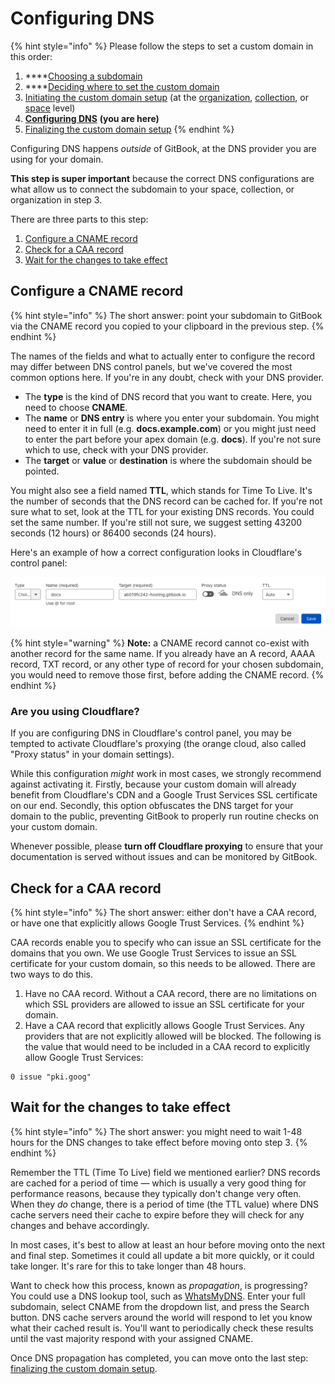 # Configuring DNS

{% hint style="info" %}
Please follow the steps to set a custom domain in this order:

1. ****[Choosing a subdomain](choose.md)
2. ****[Deciding where to set the custom domain](location.md)
3. [Initiating the custom domain setup](initiate/) (at the [organization](initiate/organization-level-custom-domain.md), [collection](initiate/collection-level-custom-domain.md), or [space](initiate/space-level-custom-domain.md) level)
4. [**Configuring DNS**](configure-dns.md) **(you are here)**
5. [Finalizing the custom domain setup](finalize.md)
{% endhint %}

Configuring DNS happens _outside_ of GitBook, at the DNS provider you are using for your domain.

**This step is super important** because the correct DNS configurations are what allow us to connect the subdomain to your space, collection, or organization in step 3.

There are three parts to this step:

1. [Configure a CNAME record](configure-dns.md#configure-a-cname-record)
2. [Check for a CAA record](configure-dns.md#check-for-a-caa-record)
3. [Wait for the changes to take effect](configure-dns.md#wait-for-the-changes-to-take-effect)

## Configure a CNAME record

{% hint style="info" %}
The short answer: point your subdomain to GitBook via the CNAME record you copied to your clipboard in the previous step.
{% endhint %}

The names of the fields and what to actually enter to configure the record may differ between DNS control panels, but we've covered the most common options here. If you're in any doubt, check with your DNS provider.

* The **type** is the kind of DNS record that you want to create. Here, you need to choose **CNAME**.
* The **name** or **DNS entry** is where you enter your subdomain. You might need to enter it in full (e.g. **docs.example.com**) or you might just need to enter the part before your apex domain (e.g. **docs**). If you're not sure which to use, check with your DNS provider.
* The **target** or **value** or **destination** is where the subdomain should be pointed.

You might also see a field named **TTL**, which stands for Time To Live. It's the number of seconds that the DNS record can be cached for. If you're not sure what to set, look at the TTL for your existing DNS records. You could set the same number. If you're still not sure, we suggest setting 43200 seconds (12 hours) or 86400 seconds (24 hours).

Here's an example of how a correct configuration looks in Cloudflare's control panel:

![A properly configured custom domain in Cloudflare's control panel](<../../.gitbook/assets/Screenshot 2022-04-11 at 16.53.56.png>)

{% hint style="warning" %}
**Note:** a CNAME record cannot co-exist with another record for the same name. If you already have an A record, AAAA record, TXT record, or any other type of record for your chosen subdomain, you would need to remove those first, before adding the CNAME record.
{% endhint %}

### Are you using Cloudflare?

If you are configuring DNS in Cloudflare's control panel, you may be tempted to activate Cloudflare's proxying (the orange cloud, also called "Proxy status" in your domain settings).

While this configuration _might_ work in most cases, we strongly recommend against activating it. Firstly, because your custom domain will already benefit from Cloudflare's CDN and a Google Trust Services SSL certificate on our end. Secondly, this option obfuscates the DNS target for your domain to the public, preventing GitBook to properly run routine checks on your custom domain.

Whenever possible, please **turn off Cloudflare proxying** to ensure that your documentation is served without issues and can be monitored by GitBook.

## Check for a CAA record

{% hint style="info" %}
The short answer: either don't have a CAA record, or have one that explicitly allows Google Trust Services.
{% endhint %}

CAA records enable you to specify who can issue an SSL certificate for the domains that you own. We use Google Trust Services to issue an SSL certificate for your custom domain, so this needs to be allowed. There are two ways to do this.

1. Have no CAA record. Without a CAA record, there are no limitations on which SSL providers are allowed to issue an SSL certificate for your domain.
2. Have a CAA record that explicitly allows Google Trust Services. Any providers that are not explicitly allowed will be blocked. The following is the value that would need to be included in a CAA record to explicitly allow Google Trust Services:

```
0 issue "pki.goog"
```

## Wait for the changes to take effect

{% hint style="info" %}
The short answer: you might need to wait 1-48 hours for the DNS changes to take effect before moving onto step 3.
{% endhint %}

Remember the TTL (Time To Live) field we mentioned earlier? DNS records are cached for a period of time — which is usually a very good thing for performance reasons, because they typically don't change very often. When they _do_ change, there is a period of time (the TTL value) where DNS cache servers need their cache to expire before they will check for any changes and behave accordingly.

In most cases, it's best to allow at least an hour before moving onto the next and final step. Sometimes it could all update a bit more quickly, or it could take longer. It's rare for this to take longer than 48 hours.

Want to check how this process, known as _propagation_, is progressing? You could use a DNS lookup tool, such as [WhatsMyDNS](https://www.whatsmydns.net/). Enter your full subdomain, select CNAME from the dropdown list, and press the Search button. DNS cache servers around the world will respond to let you know what their cached result is. You'll want to periodically check these results until the vast majority respond with your assigned CNAME.

Once DNS propagation has completed, you can move onto the last step: [finalizing the custom domain setup](finalize.md).
